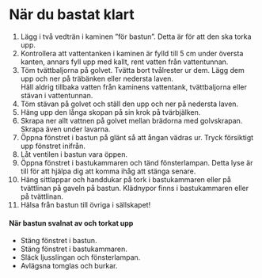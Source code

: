 # När du bastat klart

1. Lägg i två vedträn i kaminen ”för bastun”. Detta är för att den ska torka upp.
2. Kontrollera att vattentanken i kaminen är fylld till 5 cm under översta kanten, annars fyll upp med kallt, rent vatten från vattentunnan.
3. Töm tvättbaljorna på golvet. Tvätta bort tvålrester ur dem. Lägg dem upp och ner på träbänken eller nedersta laven.<br>Häll aldrig tillbaka vatten från kaminens vattentank, tvättbaljorna eller stävan i vattentunnan.
4. Töm stävan på golvet och ställ den upp och ner på nedersta laven.
5. Häng upp den långa skopan på sin krok på tvärbjälken.
6. Skrapa ner allt vattnen på golvet mellan brädorna med golvskrapan. Skrapa även under lavarna.
7. Öppna fönstret i bastun på glänt så att ångan vädras ur. Tryck försiktigt upp fönstret inifrån.
8. Låt ventilen i bastun vara öppen.
9. Öppna fönstret i bastukammaren och tänd fönsterlampan. Detta lyse är till för att hjälpa dig att komma ihåg att stänga senare.
10. Häng sittlappar och handdukar på tork i bastukammaren eller på tvättlinan på gaveln på bastun. Klädnypor finns i bastukammaren eller på tvättlinan.
11. Hälsa från bastun till övriga i sällskapet!

#### När bastun svalnat av och torkat upp

- Stäng fönstret i bastun.
- Stäng fönstret i bastukammaren.
-  Släck ljusslingan och fönsterlampan.
- Avlägsna tomglas och burkar.

